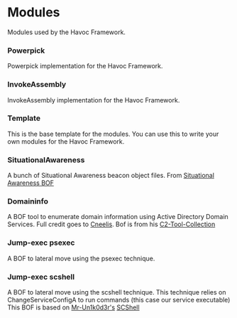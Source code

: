 # Modules
Modules used by the Havoc Framework.

### Powerpick
Powerpick implementation for the Havoc Framework.

### InvokeAssembly
InvokeAssembly implementation for the Havoc Framework.

### Template
This is the base template for the modules. You can use this to write your own modules for the Havoc Framework.

### SituationalAwareness
A bunch of Situational Awareness beacon object files. From [Situational Awareness BOF](https://github.com/trustedsec/CS-Situational-Awareness-BOF)

### Domaininfo
A BOF tool to enumerate domain information using Active Directory Domain Services.
Full credit goes to [Cneelis](https://twitter.com/Cneelis). Bof is from his [C2-Tool-Collection](https://github.com/outflanknl/C2-Tool-Collection)

### Jump-exec psexec
A BOF to lateral move using the psexec technique. 

### Jump-exec scshell
A BOF to lateral move using the scshell technique. 
This technique relies on ChangeServiceConfigA to run commands (this case our service executable)
This BOF is based on [Mr-Un1k0d3r's](https://twitter.com/MrUn1k0d3r) [SCShell](https://github.com/Mr-Un1k0d3r/SCShell/tree/master/CS-BOF)
